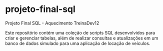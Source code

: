 # projeto-final-sql
Projeto Final SQL - Aquecimento TreinaDev12

Este repositório contém uma coleção de scripts SQL desenvolvidos para criar e gerenciar tabelas, além de realizar consultas e atualizações em um banco de dados simulado para uma aplicação de locação de veículos.
